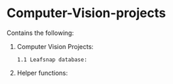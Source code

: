 # Computer-Vision-projects

Contains the following:

1) Computer Vision Projects:
   
       1.1 Leafsnap database:
  
2) Helper functions: 
